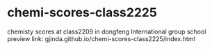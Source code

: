 # chemi-scores-class2225
chemisty scores at class2209 in dongfeng International group school
preview link: 
gjinda.github.io/chemi-scores-class2225/index.html
